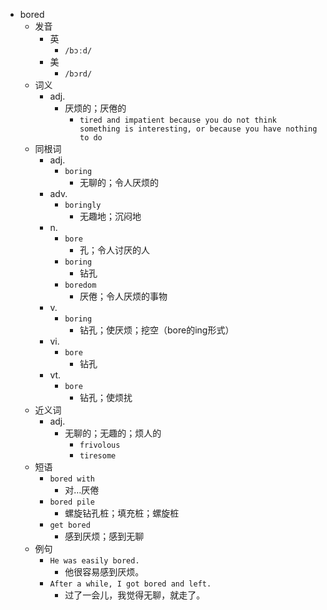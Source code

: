 - bored
  - 发音
    - 英
      - `/bɔːd/`
    - 美
      - `/bɔrd/`
  - 词义
    - adj.
      - 厌烦的；厌倦的
        - `tired and impatient because you do not think something is interesting, or because you have nothing to do`
  - 同根词
    - adj.
      - `boring`
        - 无聊的；令人厌烦的
    - adv.
      - `boringly`
        - 无趣地；沉闷地
    - n.
      - `bore`
        - 孔；令人讨厌的人
      - `boring`
        - 钻孔
      - `boredom`
        - 厌倦；令人厌烦的事物
    - v.
      - `boring`
        - 钻孔；使厌烦；挖空（bore的ing形式）
    - vi.
      - `bore`
        - 钻孔
    - vt.
      - `bore`
        - 钻孔；使烦扰
  - 近义词
    - adj.
      - 无聊的；无趣的；烦人的
        - `frivolous`
        - `tiresome`
  - 短语
    - `bored with`
      - 对…厌倦 
    - `bored pile`
      - 螺旋钻孔桩；填充桩；螺旋桩 
    - `get bored`
      - 感到厌烦；感到无聊 
  - 例句
    - `He was easily bored.`
      - 他很容易感到厌烦。
    - `After a while, I got bored and left.`
      - 过了一会儿，我觉得无聊，就走了。

